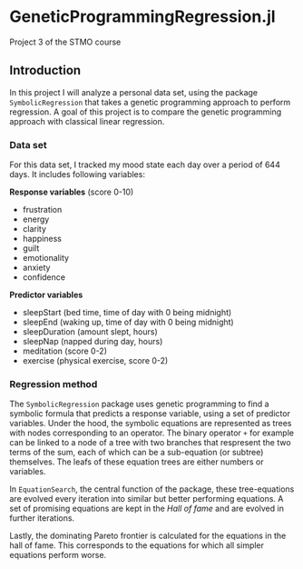 # GeneticProgrammingRegression.jl
Project 3 of the STMO course

## Introduction
In this project I will analyze a personal data set, using the package `SymbolicRegression` that takes a genetic programming approach to perform regression. A goal of this project is to compare the genetic programming approach with classical linear regression.

### Data set

For this data set, I tracked my mood state each day over a period of 644 days. It includes following variables:

**Response variables** (score 0-10)
- frustration
- energy
- clarity
- happiness
- guilt
- emotionality
- anxiety
- confidence

**Predictor variables**
- sleepStart (bed time, time of day with 0 being midnight)
- sleepEnd (waking up, time of day with 0 being midnight)
- sleepDuration (amount slept, hours)
- sleepNap (napped during day, hours)
- meditation (score 0-2)
- exercise (physical exercise, score 0-2)

### Regression method

The `SymbolicRegression` package uses genetic programming to find a symbolic formula that predicts a response variable, using a set of predictor variables. Under the hood, the symbolic equations are represented as trees with nodes corresponding to an operator. The binary operator `+` for example can be linked to a node of a tree with two branches that respresent the two terms of the sum, each of which can be a sub-equation (or subtree) themselves. The leafs of these equation trees are either numbers or variables.

In `EquationSearch`, the central function of the package, these tree-equations are evolved every iteration into similar but better performing equations. A set of promising equations are kept in the *Hall of fame* and are evolved in further iterations.

Lastly, the dominating Pareto frontier is calculated for the equations in the hall of fame. This corresponds to the equations for which all simpler equations perform worse.
